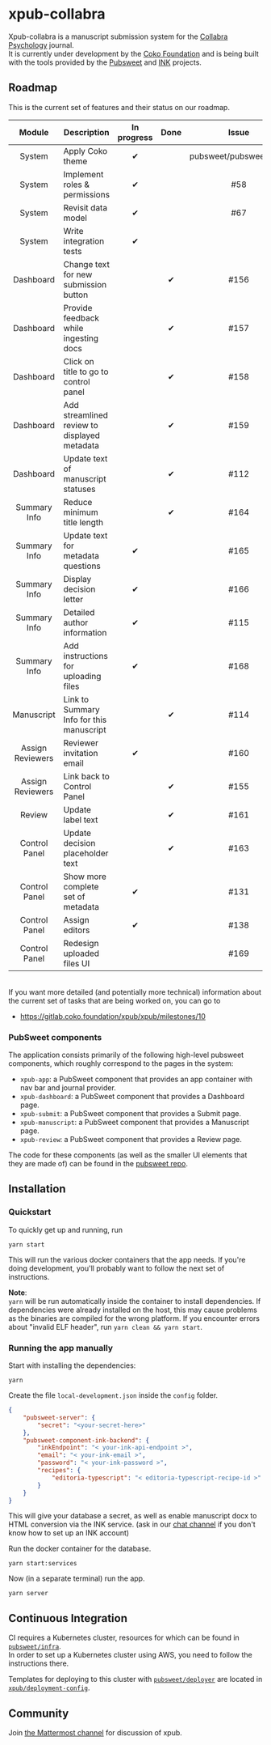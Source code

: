# xpub-collabra
Xpub-collabra is a manuscript submission system for the [Collabra Psychology](https://www.collabra.org/) journal.  
It is currently under development by the [Coko Foundation](https://coko.foundation/) and is being built with the tools provided by the [Pubsweet](https://gitlab.coko.foundation/pubsweet/pubsweet) and [INK](https://gitlab.coko.foundation/INK) projects.  

## Roadmap

This is the current set of features and their status on our roadmap.

|Module             |Description                                    |In progress    |Done       |Issue
|:---:              |---                                            |:---:          |:---:      |:---:
|System             |Apply Coko theme                               |&#x2714;       |           |pubsweet/pubsweet#372
|System             |Implement roles & permissions                  |&#x2714;       |           |#58
|System             |Revisit data model                             |&#x2714;       |           |#67
|System             |Write integration tests                        |&#x2714;       |           |
|Dashboard          |Change text for new submission button          |               |&#x2714;   |#156
|Dashboard          |Provide feedback while ingesting docs          |               |&#x2714;   |#157
|Dashboard          |Click on title to go to control panel          |               |&#x2714;   |#158
|Dashboard          |Add streamlined review to displayed metadata   |               |&#x2714;   |#159
|Dashboard          |Update text of manuscript statuses             |               |&#x2714;   |#112
|Summary Info       |Reduce minimum title length                    |               |&#x2714;   |#164
|Summary Info       |Update text for metadata questions             |&#x2714;       |           |#165
|Summary Info       |Display decision letter                        |&#x2714;       |           |#166
|Summary Info       |Detailed author information                    |&#x2714;       |           |#115
|Summary Info       |Add instructions for uploading files           |&#x2714;       |           |#168
|Manuscript         |Link to Summary Info for this manuscript       |               |&#x2714;   |#114
|Assign Reviewers   |Reviewer invitation email                      |&#x2714;       |           |#160
|Assign Reviewers   |Link back to Control Panel                     |               |&#x2714;   |#155
|Review             |Update label text                              |               |&#x2714;   |#161
|Control Panel      |Update decision placeholder text               |               |&#x2714;   |#163
|Control Panel      |Show more complete set of metadata             |&#x2714;       |           |#131
|Control Panel      |Assign editors                                 |&#x2714;       |           |#138
|Control Panel      |Redesign uploaded files UI                     |               |           |#169

<br/>
If you want more detailed (and potentially more technical) information about the current set of tasks that are being worked on, you can go to

* https://gitlab.coko.foundation/xpub/xpub/milestones/10

### PubSweet components
The application consists primarily of the following high-level pubsweet components, which roughly correspond to the pages in the system:

* `xpub-app`: a PubSweet component that provides an app container with nav bar and journal provider.
* `xpub-dashboard`: a PubSweet component that provides a Dashboard page.
* `xpub-submit`: a PubSweet component that provides a Submit page.
* `xpub-manuscript`: a PubSweet component that provides a Manuscript page.
* `xpub-review`: a PubSweet component that provides a Review page.

The code for these components (as well as the smaller UI elements that they are made of) can be found in the [pubsweet repo](https://gitlab.coko.foundation/pubsweet/pubsweet/tree/master/packages).


## Installation

### Quickstart

To quickly get up and running, run

```
yarn start
```

This will run the various docker containers that the app needs. If you're doing development, you'll probably want to follow the next set of instructions.

**Note**:  
`yarn` will be run automatically inside the container to install dependencies. If dependencies were already installed on the host, this may cause problems as the binaries are compiled for the wrong platform. If you encounter errors about "invalid ELF header", run `yarn clean && yarn start`.

### Running the app manually

Start with installing the dependencies:
```
yarn
```

Create the file `local-development.json` inside the `config` folder.

```json
{
    "pubsweet-server": {
        "secret": "<your-secret-here>"
    },
    "pubsweet-component-ink-backend": {
        "inkEndpoint": "< your-ink-api-endpoint >",
        "email": "< your-ink-email >",
        "password": "< your-ink-password >",
        "recipes": {
            "editoria-typescript": "< editoria-typescript-recipe-id >"
        }
    }
}
```

This will give your database a secret, as well as enable manuscript docx to HTML conversion via the INK service. (ask in our [chat channel](https://mattermost.coko.foundation/coko/channels/xpub) if you don't know how to set up an INK account)

Run the docker container for the database.

```
yarn start:services
```

Now (in a separate terminal) run the app.
```
yarn server
```

## Continuous Integration

CI requires a Kubernetes cluster, resources for which can be found in [`pubsweet/infra`](https://gitlab.coko.foundation/pubsweet/infra).  
In order to set up a Kubernetes cluster using AWS, you need to follow the instructions there.  

Templates for deploying to this cluster with [`pubsweet/deployer`](https://gitlab.coko.foundation/pubsweet/deployer) are located in [`xpub/deployment-config`](https://gitlab.coko.foundation/xpub/deployment-config).

## Community

Join [the Mattermost channel](https://mattermost.coko.foundation/coko/channels/xpub) for discussion of xpub.
